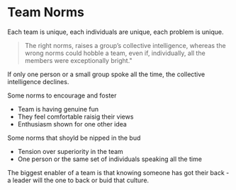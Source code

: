 # Team Norms

Each team is unique, each individuals are unique, each problem is unique.

> The right norms, raises a group’s collective intelligence, whereas the wrong norms could hobble a team, even if, individually, all the members were exceptionally bright."

If only one person or a small group spoke all the time, the collective intelligence declines.

Some norms to encourage and foster

* Team is having genuine fun
* They feel comfortable raisig their views
* Enthusiasm shown for one other idea

Some norms that shoyld be nipped in the bud

* Tension over superiority in the team
* One person or the same set of individuals speaking all the time

The biggest enabler of a team is that knowing someone has got their back - a leader will the one to back or buid that culture.